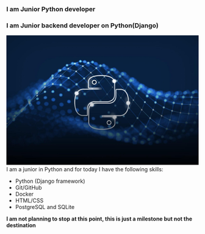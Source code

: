 ### I am Junior Python developer
### I am Junior backend developer on Python(Django)
![](img/python.jpg)
I am a junior in Python and for today I have the following skills:
- Python (Django framework)
- Git/GitHub
- Docker
- HTML/CSS
- PostgreSQL and SQLite


**I am not planning to stop at this point, this is just a milestone but not the destination**